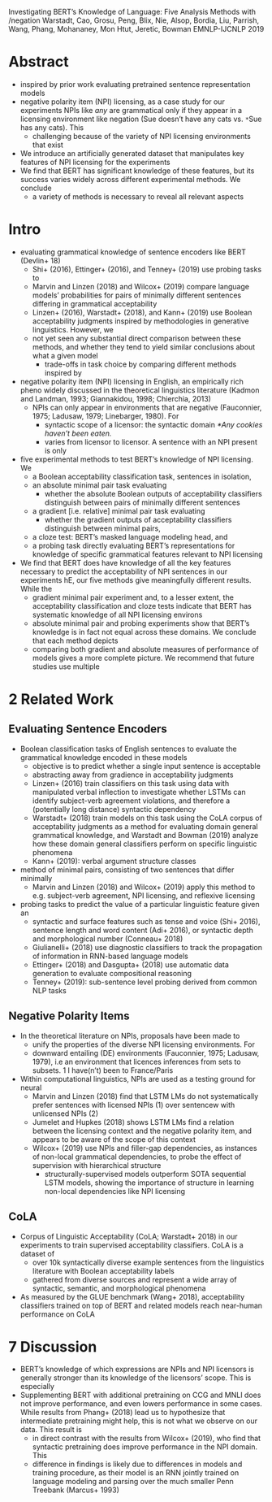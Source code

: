Investigating BERT’s Knowledge of Language: Five Analysis Methods with /negation
Warstadt, Cao, Grosu, Peng, Blix, Nie, Alsop, Bordia, Liu, Parrish, Wang, Phang,
  Mohananey, Mon Htut, Jeretic, Bowman
EMNLP-IJCNLP 2019

# Abstract

* inspired by prior work evaluating pretrained sentence representation models
* negative polarity item (NPI) licensing, as a case study for our experiments
  NPIs like _any_ are grammatical only if they appear in a licensing environment
  like negation (Sue doesn’t have any cats vs.  `*`Sue has any cats). This
  * challenging because of the variety of NPI licensing environments that exist
* We introduce an artificially generated dataset that manipulates key features
  of NPI licensing for the experiments
* We find that BERT has significant knowledge of these features, but
  its success varies widely across different experimental methods. We conclude
  * a variety of methods is necessary to reveal all relevant aspects

# Intro

* evaluating grammatical knowledge of sentence encoders like BERT (Devlin+ 18)
  * Shi+ (2016), Ettinger+ (2016), and Tenney+ (2019) use probing tasks to
  * Marvin and Linzen (2018) and Wilcox+ (2019) compare language models’
    probabilities for pairs of minimally different sentences differing in
    grammatical acceptability
  * Linzen+ (2016), Warstadt+ (2018), and Kann+ (2019) use Boolean acceptability
    judgments inspired by methodologies in generative linguistics. However, we
  * not yet seen any substantial direct comparison between these methods,
    and whether they tend to yield similar conclusions about what a given model
    * trade-offs in task choice by comparing different methods inspired by
* negative polarity item (NPI) licensing in English, an empirically rich pheno
  widely discussed in the theoretical linguistics literature
  (Kadmon and Landman, 1993; Giannakidou, 1998; Chierchia, 2013)
  * NPIs can only appear in environments that are negative
    (Fauconnier, 1975; Ladusaw, 1979; Linebarger, 1980). For
    * syntactic scope of a licensor: the syntactic domain
    _*Any cookies haven’t been eaten._
    * varies from licensor to licensor. A sentence with an NPI present is only
* five experimental methods to test BERT’s knowledge of NPI licensing. We
  * a Boolean acceptability classification task, sentences in isolation,
  * an absolute minimal pair task evaluating
    * whether the absolute Boolean outputs of acceptability classifiers
      distinguish between pairs of minimally different sentences
  * a gradient [i.e. relative] minimal pair task evaluating
    * whether the gradient outputs of acceptability classifiers distinguish
      between minimal pairs,
  * a cloze test: BERT’s masked language modeling head, and
  * a probing task directly evaluating BERT’s representations for knowledge of
    specific grammatical features relevant to NPI licensing
* We find that BERT does have knowledge of all the key features necessary to
  predict the acceptability of NPI sentences in our experiments
  hE, our five methods give meaningfully different results. While the
  * gradient minimal pair experiment
    and, to a lesser extent, the acceptability classification and cloze tests
    indicate that BERT has systematic knowledge of all NPI licensing environs
  * absolute minimal pair and probing experiments show that BERT’s knowledge is
    in fact not equal across these domains. We conclude that each method depicts
  * comparing both gradient and absolute measures of performance of models gives
    a more complete picture. We recommend that future studies use multiple

# 2 Related Work

## Evaluating Sentence Encoders

* Boolean classification tasks of English sentences to evaluate the
  grammatical knowledge encoded in these models
  * objective is to predict whether a single input sentence is acceptable
  * abstracting away from gradience in acceptability judgments
  * Linzen+ (2016) train classifiers on this task
    using data with manipulated verbal inflection to
    investigate whether LSTMs can identify subject-verb agreement violations,
    and therefore a (potentially long distance) syntactic dependency
  * Warstadt+ (2018) train models on this task using the CoLA corpus of
    acceptability judgments as a method for evaluating domain general
    grammatical knowledge, and Warstadt and Bowman (2019) analyze how these
    domain general classifiers perform on specific linguistic phenomena
  * Kann+ (2019): verbal argument structure classes
* method of minimal pairs, consisting of two sentences that differ minimally
  * Marvin and Linzen (2018) and Wilcox+ (2019) apply this method to
    e.g. subject-verb agreement, NPI licensing, and reflexive licensing
* probing tasks to predict the value of a particular linguistic feature given an
  * syntactic and surface features such as tense and voice (Shi+ 2016),
    sentence length and word content (Adi+ 2016), or
    syntactic depth and morphological number (Conneau+ 2018)
  * Giulianelli+ (2018) use diagnostic classifiers to track the propagation of
    information in RNN-based language models
  * Ettinger+ (2018) and Dasgupta+ (2018) use automatic data generation to
    evaluate compositional reasoning
  * Tenney+ (2019): sub-sentence level probing derived from common NLP tasks

## Negative Polarity Items

* In the theoretical literature on NPIs, proposals have been made to
  * unify the properties of the diverse NPI licensing environments.  For
  * downward entailing (DE) environments (Fauconnier, 1975; Ladusaw, 1979), i.e
    an environment that licences inferences from sets to subsets. 1
    I have(n’t) been to France/Paris
* Within computational linguistics, NPIs are used as a testing ground for neural
  * Marvin and Linzen (2018) find that LSTM LMs do not systematically prefer
    sentences with licensed NPIs (1) over sentencew with unlicensed NPIs (2)
  * Jumelet and Hupkes (2018) shows LSTM LMs find a relation between the
    licensing context and the negative polarity item, and appears to be aware of
    the scope of this context
  * Wilcox+ (2019) use NPIs and filler-gap dependencies, as instances of
    non-local grammatical dependencies, to probe the effect of supervision with
    hierarchical structure
    * structurally-supervised models outperform SOTA sequential LSTM models,
      showing the importance of structure in learning non-local dependencies
      like NPI licensing

## CoLA

* Corpus of Linguistic Acceptability (CoLA; Warstadt+ 2018) in our experiments
  to train supervised acceptability classifiers.  CoLA is a dataset of
  * over 10k syntactically diverse example sentences
    from the linguistics literature with Boolean acceptability labels
  * gathered from diverse sources and represent a wide array of syntactic,
    semantic, and morphological phenomena
* As measured by the GLUE benchmark (Wang+ 2018),
  acceptability classifiers trained on top of BERT and related models reach
  near-human performance on CoLA

# 7 Discussion

* BERT’s knowledge of which expressions are NPIs and NPI licensors is generally
  stronger than its knowledge of the licensors’ scope. This is especially
* Supplementing BERT with additional pretraining on CCG and MNLI does not
  improve performance, and even lowers performance in some cases. While results
  from Phang+ (2018) lead us to hypothesize that intermediate pretraining might
  help, this is not what we observe on our data. This result is
  * in direct contrast with the results from Wilcox+ (2019), who find that
    syntactic pretraining does improve performance in the NPI domain. This
  * difference in findings is likely due to differences in models and training
    procedure, as their model is an RNN jointly trained on language modeling and
    parsing over the much smaller Penn Treebank (Marcus+ 1993)
